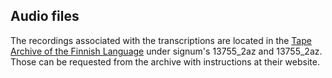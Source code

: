 ## Audio files

The recordings associated with the transcriptions are located in the [Tape Archive of the Finnish Language](https://www.kotus.fi/en/corpora_and_other_material/spoken_language_corpora) under signum's 13755_2az and 13755_2az. Those can be requested from the archive with instructions at their website. 
